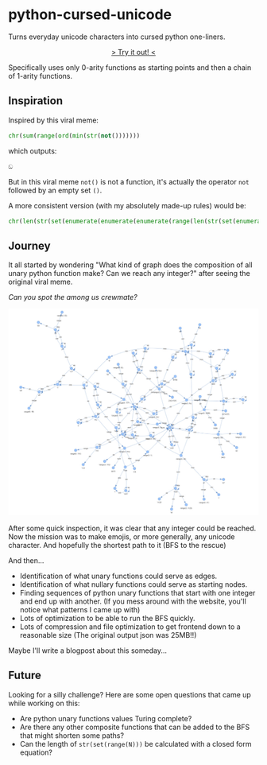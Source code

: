 # python-cursed-unicode

Turns everyday unicode characters into cursed python one-liners.

<p align="center">
    <a href="https://nyveon.github.io/python-cursed-unicode/">> Try it out! <</a>
</p>

Specifically uses only 0-arity functions as starting points and then a chain of 1-arity functions.

## Inspiration

Inspired by this viral meme:

```python
chr(sum(range(ord(min(str(not()))))))
```

which outputs:

```bash
ඞ
```

But in this viral meme `not()` is not a function, it's actually the operator `not` followed by an empty set `()`.

A more consistent version (with my absolutely made-up rules) would be:

```python
chr(len(str(set(enumerate(enumerate(enumerate(range(len(str(set(enumerate(enumerate(enumerate(range(next(iter(reversed(range(next(iter(reversed(range(sum(range(len(str(type(TabError()))))))))))))))))))))))))))))
```

## Journey

It all started by wondering "What kind of graph does the composition of all unary python function make? Can we reach any integer?" after seeing the original viral meme.

*Can you spot the among us crewmate?*

![Graph of unary functions](image-1.png)

After some quick inspection, it was clear that any integer could be reached. Now the mission was to make emojis, or more generally, any unicode character. And hopefully the shortest path to it (BFS to the rescue)

And then...

- Identification of what unary functions could serve as edges.
- Identification of what nullary functions could serve as starting nodes.
- Finding sequences of python unary functions that start with one integer and end up with another. (If you mess around with the website, you'll notice what patterns I came up with)
- Lots of optimization to be able to run the BFS quickly.
- Lots of compression and file optimization to get frontend down to a reasonable size (The original output json was 25MB!!)

Maybe I'll write a blogpost about this someday...

## Future

Looking for a silly challenge? Here are some open questions that came up while working on this:

- Are python unary functions values Turing complete?
- Are there any other composite functions that can be added to the BFS that might shorten some paths?
- Can the length of `str(set(range(N)))` be calculated with a closed form equation?
